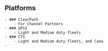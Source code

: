 ## Platforms
	- ### ClearPath
		- For Channel Partners
	- ### GPSI
		- Light and Medium duty fleets
	- ### CTS
		- Light and Medium duty fleets, and Cana
	-